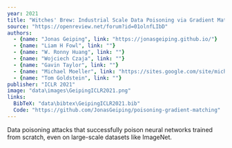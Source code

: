 ```yaml
---
year: 2021
title: "Witches' Brew: Industrial Scale Data Poisoning via Gradient Matching"
source: "https://openreview.net/forum?id=01olnfLIbD"
authors:
  - {name: "Jonas Geiping", link: "https://jonasgeiping.github.io/"}
  - {name: "Liam H Fowl", link: ""}
  - {name: "W. Ronny Huang", link: ""}
  - {name: "Wojciech Czaja", link: ""}
  - {name: "Gavin Taylor", link: ""}
  - {name: "Michael Moeller", link: "https://sites.google.com/site/michaelmoellermath"}
  - {name: "Tom Goldstein", link: ""}
publisher: "ICLR 2021"
image: "data\images\GeipingICLR2021.png"
links:
  BibTeX: "data\bibtex\GeipingICLR2021.bib"
  Code: "https://github.com/JonasGeiping/poisoning-gradient-matching"
---
```

Data poisoning attacks that successfully poison neural networks trained from scratch, even on large-scale datasets like ImageNet.
